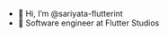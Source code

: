 - 👋 Hi, I’m @sariyata-flutterint
- 🍒 Software engineer at Flutter Studios

<!---
sariyata-flutterint/sariyata-flutterint is a ✨ special ✨ repository because its `README.md` (this file) appears on your GitHub profile.
You can click the Preview link to take a look at your changes.
--->
